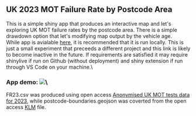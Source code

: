 ## UK 2023 MOT Failure Rate by Postcode Area
This is a simple shiny app that produces an interactive map and let's exploring UK MOT failure rates by the postcode area. There is a simple drawdown option that let's modifying map output by the vehicle age.\
While app is avialable [here](https://asemeyutin.shinyapps.io/motfr2023/), it is recommended that it is run locally. This is just a small experiment that preceeds a different project and this link is likely to become inactive in the future. If requirements are satisfied it may require shinylive if run on Github (without deployment) and shiny extension if run through VS Code on your machine.\
### App demo: ![](https://github.com/ASemeyutin/MOT_FRate_2023/blob/main/app_demo.gif)\
FR23.csv was produced using open access [Anonymised UK MOT tests data for 2023](https://www.data.gov.uk/dataset/e3939ef8-30c7-4ca8-9c7c-ad9475cc9b2f/anonymised-mot-tests-and-results), while postcode-boundaries.geojson was coverted from the open access [KLM](https://www.freemaptools.com/uk-postcode-map.htm) file.
